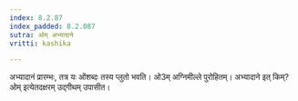 ```yaml
---
index: 8.2.87
index_padded: 8.2.087
sutra: ओम् अभ्यादाने
vritti: kashika

---
```

अभ्यादानं प्रारम्भः, तत्र यः ओंशब्दः तस्य प्लुतो भवति। ओ3म् अग्निमील्ले पुरोहितम्। अभ्यादाने इत् किम्? ओम् इत्येतदक्षरम् उद्गीथम् उपासीत।